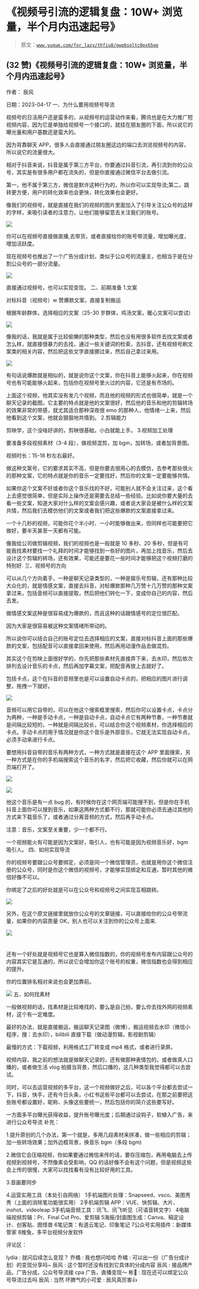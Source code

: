 # 《视频号引流的逻辑复盘：10W+ 浏览量，半个月内迅速起号》

> 原文：[`www.yuque.com/for_lazy/thfiu8/gwp6soltc0px65qe`](https://www.yuque.com/for_lazy/thfiu8/gwp6soltc0px65qe)



## (32 赞)《视频号引流的逻辑复盘：10W+ 浏览量，半个月内迅速起号》 

作者： 辰风 

日期：2023-04-17 <ne-h3 id="5dfa1d88" data-lake-id="5dfa1d88">一、为什么要用视频号导流</ne-h3> 

视频号的日活用户还是蛮多的，从视频号的运营动作来看，腾讯也是在大力推广短视频内容，因为它是单独给视频号一个接口的，就挂在朋友圈的下面，所以说它的曝光量和用户基数还是蛮大的。 

因为背靠聊天 APP，很多人会直接通过朋友圈这边的端口去浏览视频号的内容，所以说它的流量很大。 

相对于抖音来说，抖音是属于第三方平台，你要通过抖音引流，再引流到你的公众号，其实是有很多用户都在流失的，但是你直接通过微信平台去做引流。 

第一，他不属于第三方，微信是默许这种行为的，所以你可以实现导流;第二，跳转更方便，用户的转化效率也会更快，转化效果也会更好。 

像我们的视频号，就是直接在我们的视频的图片里面加入了引导关注公众号的这样的字样，来吸引读者的注意力，让他们能够留意去关注我们的账号。 

![](img/e01a80587b998276cab5da2fe5eb041e.png) 

你可以在视频号直接做直播,去带货，或者直接给你的账号带流量，增加曝光度，增加活跃度。 

现在视频号也推出了一个广告分成计划，类似于公众号的流量主，也相当于是在分割公众号的一部分流量。 

![](img/91cba1fedee9c810540579d663b48416.png) 

直接通过视频号，也可以实现变现。 <ne-h3 id="9e559003" data-lake-id="9e559003">二、前期准备</ne-h3> <ne-h4 id="9039450f" data-lake-id="9039450f"> </ne-h4> <ne-h4 id="fee436e1" data-lake-id="fee436e1">1.文案</ne-h4> 

对标抖音（视频号）w 赞爆款文案，直接复制搬运 

根据年龄群体，选择相应的文案（25-30 岁群体，鸡汤文案，暖心文案可以尝试） 

![](img/0e8b02e02a197f971550f7e8cc2ee027.png) 

像我的话，我就是属于比较偷懒的那种类型，然后也没有用很多软件去找文案或者怎么样，就直接很暴力的去找，通过一些关键词的检索，去抖音，还有视频号刷文案类的相关内容，然后把这些文字直接挪过来，然后自己拿过来用。 

![](img/eba06d0138588701cd1041bc8790eaa1.png) 

有句话说爆款就是相似的，就是说你这个文案，你在抖音上能够火起来，你在视频号也有可能能够火起来，包括你在视频号里火过的内容，它还是有市场的。 

上面这个视频，他其实没有发几个视频，而且他的视频的形式也很简单，就是一个聊天记录的截图，它主要的特点就是他的文案很好，然后他的音乐和他的剪辑转场的效果非常的带感，就尤其适合那种深夜很 emo 的那种人，他情绪一上来，然后他看到这个文案，他就会狠狠地共情到。 <ne-h4 id="ecbb4965" data-lake-id="ecbb4965">2.剪辑能力</ne-h4> 

剪映学，这个没啥好讲的，剪映很基础，小白就能上手。 <ne-h4 id="9039450f-1" data-lake-id="9039450f-1"> </ne-h4> <ne-h4 id="96369e93" data-lake-id="96369e93">3.视频加工处理</ne-h4> 

要准备多段视频素材（3-4 段），做视频混剪，加 bgm，加转场，或者加背景图。 

视频时长：15-18 秒左右最好。 

做这种文案号，它的要求其实不高，但是你要去很用心的去模仿，去参考那些很火的那种文案，它的特点就是你的音乐一定要找好，然后你的文案一定要能够共情。 

如果你这个文案不好或者你这个音乐找的不好，可能别人就不会关注过来，这个看上去感觉很简单，但是实际上操作还是需要去总结一些经验。比如说你要大量的去看一些文案，知道大家对什么样的文案会感兴趣，或者说大家会是被什么样的文案共情，然后我们去模仿他们的文案或者我们把这些爆款的文案直接拿过来。 

一个十几秒的视频，可能你花个半小时、一小时能够做出来，但同样也可能要把它做好，要半天甚至一天都有可能。 

像我给公司做剪辑视频，我们的视频也是一般就是 10 多秒、20 多秒，但是有可能我找素材要找一个礼拜的时间才能够找到一些好的图片，再加上找音乐，然后去设计这个剪辑的转场，还有效果，可能还是要花一些时间才能够把这个视频打磨的特别好. <ne-h3 id="26442cdd" data-lake-id="26442cdd">三、视频号的方向</ne-h3> 

可以从几个方向着手，一种是聊天记录类型的，一种是娱乐号剪辑，还有那种比较大众化的，就是情感文案，直接去抖音，对标爆款那种几万赞十几万赞的那种文案拿过来，包括音频可以直接提取，然后把他们转化一下，变成你自己的内容，然后去发。 

做情感文案这种是很容易成为爆款的，而且这种的话跟情感号的定位很匹配。 

因为大家是很容易被这种文案情绪所带动的。 

所以说你可以结合自己的账号定位去选择相应的文案，直接对标抖音上面的那些爆款的文案，包括配音可以直接拿回来使用，然后再用动漫作品去做混剪。 

其实这个在剪映上面很好学的，你先把那些素材先直接弄下来，去水印，然后依次排列去设计音乐的卡点，然后再加字幕文案，把配音再放上去就好了。 

包括卡点，这个在抖音的音频里也是可以设置自动卡点的，把相应的图片进行调整，拖拽一下就好。 

![](img/425566f148206da1763ba2dd1b78fa17.png) 

音频可以用它自带的，可以在他这个搜索框里搜索，然后你可以设置卡点，卡点分为两种，一种是手动卡点，一种是自动卡点，自动卡点它有两种节奏，一种节奏就是间隔比较短的，一种就是间隔比较长，可以结合你这个视频素材，你选择相应的卡点。手动卡点的用于情况就是你这个音乐是外部音乐，它就无法实现自动卡点，必须手动来进行卡点。 

要想用抖音自带的音乐有两种方式，一种方式就是直接在这个 APP 里面搜索，另一种方式是在你的手机端搜索这个音乐的名字，然后把它收藏，然后你就可以在网页端打开了。 

![](img/f2007f0ff232f8a3987873a581ed2e6c.png) 

![](img/3617ab363b7bfa5bd675a28d8d5af94c.png) 

他这个音乐是有一点 bug 的，有时候你在这个网页端可能搜不到，但是你在手机抖音上面你可以搜到音乐，如果这两种方式都不行，那就可能你必须去通过其他的方式来下载音乐了，或者通过分离音频的方式，然后再手动卡点。 

注意：音乐，文案至关重要，少一个都不行。 

一个视频能火有可能是因为文案好，吸引人，也有可能是因为视频音乐好，bgm 吸引人。 <ne-h3 id="9039450f-2" data-lake-id="9039450f-2"> </ne-h3> <ne-h3 id="23619eca" data-lake-id="23619eca">四、如何实现导流</ne-h3> 

你的视频号要跟公众号要绑定，必须是同一个微信管理员，也就是用你这个微信注册的公众号，同时是你这个微信的视频号，才能够实现绑定和互通，暂时其他的微信好像不可以。 

你绑定了之后的好处就是可以在公众号和视频号之间实现互相跳转。 

![](img/e987e76434a2a876f6d7801eff58f2a1.png) 

另外，在这个原文链接里就放你公众号的文章链接，可以直接给你的公众号带流量，如果你的内容质量 OK，别人也可以关注到你的公众号上面来. 

![](img/81d42c0692fcaa77d378108e7c09ad3a.png) 

#   

还有一个好处就是视频号它也是算入微信指数的，你的视频号发布内容跟公众号的内容其实它是互通的，所以说它会增加你这个账号的权重，微信指数也会得到相应的提升。 

你的位置排名相对来说也会更加靠前。 

![](img/cf550b5934904df7d57fb28d7fe22afb.png) <ne-h3 id="786e47b0" data-lake-id="786e47b0">五、如何找素材</ne-h3> 

一般做视频的话，找素材是比较难找的，要么是自己拍，要么你去找外网的视频素材，这个有一定难度。 

最好的办法，就是直接搬运，搬运聊天记录图（微博），搬运视频去水印（微信小程序，搜：去水印），bilibili 直接下载（做动漫剪辑，影视剧剪辑） 

最慢的方式：下载视频，利用格式工厂转变成 mp4 格式，或者进行录屏。 

视频内容，我之前的想法就是做聊天记录的，还有做那种表情包的，或者做真人口播的，或者做生活 vlog 拍摄当背景，然后口播的，这几种类型我觉得都可以去尝试。 

同时，可以去运营视频的多平台，这一个视频做好之后，可以各个平台都去尝试一下，抖音，快手，还有今日头条，小红书这些平台都可以去尝试，在那之前要把这些账号都设置好，昵称、头像这些要统一，然后包括你的简介这些要写好。 

一方面多平台曝光获得收益，提升账号曝光度；后期通过设钩子，软植入广告，来进行公众号导流 <ne-h3 id="8f68e2bf" data-lake-id="8f68e2bf">补充：</ne-h3> 

1.提升原创的几个办法，第一个就是，多用几段素材来拼凑，做一些相应的剪辑；加一些转场效果；加外边框背景，换音乐 bgm（多段 bgm) 

2.微信它会压缩视频，你如果要通过微信来传的话，要存压缩包，再用电脑去上传视频到视频号，不然像素会受影响，QQ 的话好像不会有这个问题，但是视频这些会上传的很慢，大家可以找找看有没有比较好用的工具。 

3.音画要同步 

4.运营实用工具（本处引自网络） <ne-oli index-type="0"><ne-oli-i>1</ne-oli-i><ne-oli-c class="ne-oli-content" id="ue3410b50" data-lake-id="ue3410b50">手机端图片处理：Snapseed、vsco、美图秀秀（上面的消除笔功能很实用）</ne-oli-c></ne-oli> <ne-oli index-type="0"><ne-oli-i>2</ne-oli-i><ne-oli-c class="ne-oli-content" id="udea98c64" data-lake-id="udea98c64">手机端剪辑 APP：VUE、快剪辑、大片、inshot、videoleap</ne-oli-c></ne-oli> <ne-oli index-type="0"><ne-oli-i>3</ne-oli-i><ne-oli-c class="ne-oli-content" id="u9fe90ff8" data-lake-id="u9fe90ff8">手机端音频工具：讯飞、讯飞听见（可语音转文字）</ne-oli-c></ne-oli> <ne-oli index-type="0"><ne-oli-i>4</ne-oli-i><ne-oli-c class="ne-oli-content" id="uc2baa420" data-lake-id="uc2baa420">电脑端视频剪辑：Pr、Final Cut Pro、爱剪辑</ne-oli-c></ne-oli> <ne-oli index-type="0"><ne-oli-i>5</ne-oli-i><ne-oli-c class="ne-oli-content" id="u79174a50" data-lake-id="u79174a50">海报/封面图生成：Canva、稿定设计、创客贴、图怪兽</ne-oli-c></ne-oli> <ne-oli index-type="0"><ne-oli-i>6</ne-oli-i><ne-oli-c class="ne-oli-content" id="ud85cafda" data-lake-id="ud85cafda">笔记类：有道云笔记、印象笔记</ne-oli-c></ne-oli> <ne-oli index-type="0"><ne-oli-i>7</ne-oli-i><ne-oli-c class="ne-oli-content" id="u5899d42e" data-lake-id="u5899d42e">公众号实用插件：新媒体管家</ne-oli-c></ne-oli> <ne-oli index-type="0"><ne-oli-i>8</ne-oli-i><ne-oli-c class="ne-oli-content" id="u1605e19a" data-lake-id="u1605e19a">推兔，多平台视频分发软件</ne-oli-c></ne-oli> 

评论区： 

lydia : 就问后续怎么变现？ 乔橘 : 我也想问哈哈 乔橘 : 可以出一份（广告分成计划）的变现分享吗~ 辰风 : 这个暂时还没有找到它具体的分成内容 辰风 : 接品牌产品，广告分成，公众号导流接 cpa 广告，直播变现～ 彬🤔 : 现在还可以绑定公众号导流过去吗 辰风 : 当然 坏脾气的小可爱 : 辰风真厉害👍